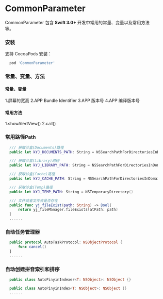 # <!-- ![](Images/img_0.png)--> CommonParameter

CommonParameter 包含 **Swift 3.0+** 开发中常用的常量、变量以及常用方法等。

### 安装
支持 CocoaPods 安装：

```ruby
  pod 'CommonParameter'
```

### 常量、变量、方法

#### 常量、变量
  1.屏幕的宽高
  2.APP Bundle Identifier
  3.APP 版本号
  4.APP 编译版本号

#### 常用方法
  1.showAlertView()
  2.call()

### 常用路径Path

``` Swift
  /// 获取沙盒(Documents)路径
  public let kYJ_DOCUMENTS_PATH: String = NSSearchPathForDirectoriesInDomains(.documentDirectory, .userDomainMask, true)[0]

  /// 获取沙盒(Library)路径
  public let kYJ_LIBRARY_PATH: String = NSSearchPathForDirectoriesInDomains(.libraryDirectory, .userDomainMask, true)[0]

  /// 获取沙盒(Cache)路径
  public let kYJ_CACHE_PATH: String = NSSearchPathForDirectoriesInDomains(.cachesDirectory, .userDomainMask, true)[0]

  /// 获取沙盒(Temp)路径
  public let kYJ_TEMP_PATH: String = NSTemporaryDirectory()

  /// 文件或者文件夹是否存在
  public func yj_fileExist(path: String) -> Bool{
      return yj_fileManager.fileExists(atPath: path)
  }
  ......
```

### 自动任务管理器

``` Swift
  public protocol AutoTaskProtocol: NSObjectProtocol {
      func cancel()
  }
  ......
```

### 自动创建拼音索引和排序

``` Swift
  public class AutoPinyinIndexer<T: NSObject>: NSObject {}

  public class AutoPinyinIndex<T: NSObject>: NSObject {}
  ......
```
